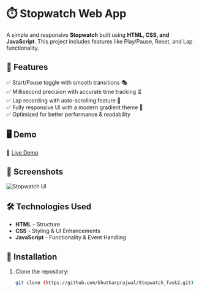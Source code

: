 # ⏱️ Stopwatch Web App  

A simple and responsive **Stopwatch** built using **HTML, CSS, and JavaScript**. This project includes features like Play/Pause, Reset, and Lap functionality.  

## 🚀 Features  

✅ Start/Pause toggle with smooth transitions 🎭  
✅ Millisecond precision with accurate time tracking ⏳  
✅ Lap recording with auto-scrolling feature 🏁  
✅ Fully responsive UI with a modern gradient theme 🎨  
✅ Optimized for better performance & readability  

## 🖥️ Demo  

🔗 [Live Demo](https://bhutkarprajwal.github.io/Stopwatch_Task2/)  

## 📸 Screenshots  

![Stopwatch UI](YOUR_SCREENSHOT_LINK)  

## 🛠️ Technologies Used  

- **HTML** - Structure  
- **CSS** - Styling & UI Enhancements  
- **JavaScript** - Functionality & Event Handling  

## 📂 Installation  

1. Clone the repository:  
   ```bash
   git clone (https://github.com/bhutkarprajwal/Stopwatch_Task2.git)

